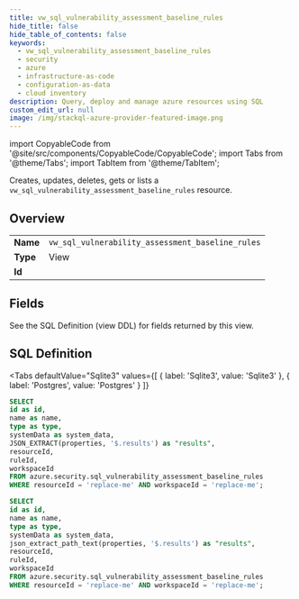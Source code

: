 ```yaml
--- 
title: vw_sql_vulnerability_assessment_baseline_rules
hide_title: false
hide_table_of_contents: false
keywords:
  - vw_sql_vulnerability_assessment_baseline_rules
  - security
  - azure
  - infrastructure-as-code
  - configuration-as-data
  - cloud inventory
description: Query, deploy and manage azure resources using SQL
custom_edit_url: null
image: /img/stackql-azure-provider-featured-image.png
---
```


import CopyableCode from '@site/src/components/CopyableCode/CopyableCode';
import Tabs from '@theme/Tabs';
import TabItem from '@theme/TabItem';

Creates, updates, deletes, gets or lists a <code>vw_sql_vulnerability_assessment_baseline_rules</code> resource.

## Overview
<table><tbody>
<tr><td><b>Name</b></td><td><code>vw_sql_vulnerability_assessment_baseline_rules</code></td></tr>
<tr><td><b>Type</b></td><td>View</td></tr>
<tr><td><b>Id</b></td><td><CopyableCode code="azure.security.vw_sql_vulnerability_assessment_baseline_rules" /></td></tr>
</tbody></table>

## Fields

See the SQL Definition (view DDL) for fields returned by this view.

## SQL Definition

<Tabs
defaultValue="Sqlite3"
values={[
{ label: 'Sqlite3', value: 'Sqlite3' },
{ label: 'Postgres', value: 'Postgres' }
]}
>
<TabItem value="Sqlite3">

```sql
SELECT
id as id,
name as name,
type as type,
systemData as system_data,
JSON_EXTRACT(properties, '$.results') as "results",
resourceId,
ruleId,
workspaceId
FROM azure.security.sql_vulnerability_assessment_baseline_rules
WHERE resourceId = 'replace-me' AND workspaceId = 'replace-me';
```

</TabItem>
<TabItem value="Postgres">

```sql
SELECT
id as id,
name as name,
type as type,
systemData as system_data,
json_extract_path_text(properties, '$.results') as "results",
resourceId,
ruleId,
workspaceId
FROM azure.security.sql_vulnerability_assessment_baseline_rules
WHERE resourceId = 'replace-me' AND workspaceId = 'replace-me';
```

</TabItem>
</Tabs>
